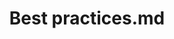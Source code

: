 ---
layout: layout-documentation
product: weaviate
sub-menu: FAQ
product-order: 1
title: Best practices.md
description: Quick examples of how to use Weaviate
tags: ['Help', 'Best practices']
menu-order: 2
open-graph-type: article
og-img: documentation.jpg
---